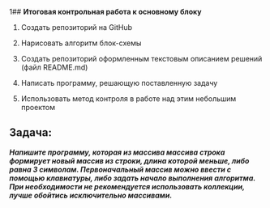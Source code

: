 1## **Итоговая контрольная работа к основному блоку**

1. Создать репозиторий на GitHub

2.  Нарисовать алгоритм блок-схемы

3. Создать репозиторий оформленным текстовым описанием решений (файл README.md)

4. Написать программу, решающую поставленную задачу

5. Использовать метод контроля в работе над этим небольшим проектом

## Задача:
**_Напишите программу, которая из массива массива строка формирует новый массив из строки, длина которой меньше, либо равна 3 символам. Первоначальный массив можно ввести с помощью клавиатуры, либо задать начало выполнения алгоритма. При необходимости не рекомендуется использовать коллекции, лучше обойтись исключительно массивами._**